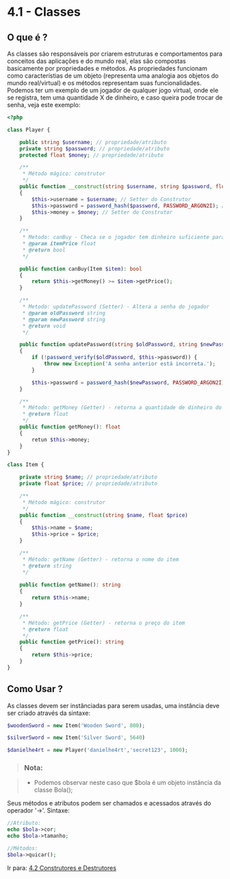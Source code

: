 # 4.1 - Classes

## O que é ?

As classes são responsáveis por criarem estruturas e comportamentos para conceitos das aplicações e do mundo real, elas são compostas basicamente por propriedades e métodos. As propriedades funcionam como característias de um objeto (representa uma analogia aos objetos do mundo real/virtual) e os métodos representam suas funcionalidades. Podemos ter um exemplo de um jogador de qualquer jogo virtual, onde ele se registra, tem uma quantidade X de dinheiro, e caso queira pode trocar de senha, veja este exemplo:

```php
<?php

class Player {

    public string $username; // propriedade/atributo
    private string $password; // propriedade/atributo
    protected float $money; // propriedade/atributo

    /**
     * Método mágico: construtor
     */
    public function __construct(string $username, string $password, float $money)
    {
        $this->username = $username; // Setter do Construtor
        $this->password = password_hash($password, PASSWORD_ARGON2I); // Setter do Construtor
        $this->money = $money; // Setter do Construtor
    }

    /**
     * Metodo: canBuy - Checa se o jogador tem dinheiro suficiente para comprar um item
     * @param itemPrice float
     * @return bool 
     */

    public function canBuy(Item $item): bool 
    {
        return $this->getMoney() >= $item->getPrice();
    }

    /**
     * Metodo: updatePassword (Setter) - Altera a senha do jogador
     * @param oldPassword string
     * @param newPassword string
     * @return void 
     */

    public function updatePassword(string $oldPassword, string $newPassword): void
    {
        if (!password_verify($oldPassword, $this->password)) {
            throw new Exception('A senha anterior está incorreta.');
        }

        $this->password = password_hash($newPassword, PASSWORD_ARGON2I)
    }

    /**
     * Método: getMoney (Getter) - retorna a quantidade de dinheiro do jogador
     * @return float
     */
    public function getMoney(): float 
    {
        retun $this->money;
    }
}

class Item {

    private string $name; // propriedade/atributo
    private float $price; // propriedade/atributo

    /**
     * Método mágico: construtor
     */
    public function __construct(string $name, float $price)
    {
        $this->name = $name;
        $this->price = $price;
    }

    /**
     * Método: getName (Getter) - retorna o nome do item
     * @return string
     */
    
    public function getName(): string
    {
        return $this->name;
    }

    /**
     * Método: getPrice (Getter) - retorna o preço do item
     * @return float
     */
    public function getPrice(): string 
    {
        return $this->price;
    }
}
```

## Como Usar ?

As classes devem ser instânciadas para serem usadas, uma instância deve ser criado através da sintaxe:

```php
$woodenSword = new Item('Wooden Sword', 800);

$silverSword = new Item('Silver Sword', 5640)

$danielhe4rt = new Player('danielhe4rt','secret123', 1000);
```

> ### Nota:

> - Podemos observar neste caso que $bola é um objeto instância da classe Bola();

Seus métodos e atributos podem ser chamados e acessados através do operador '->'.
Sintaxe:

```php
//Atributo:
echo $bola->cor;
echo $bola->tamanho;

//Métodos:
$bola->quicar();
```

Ir para: [4.2 Construtores e Destrutores](2-Construtores-e-destrutores.md)
